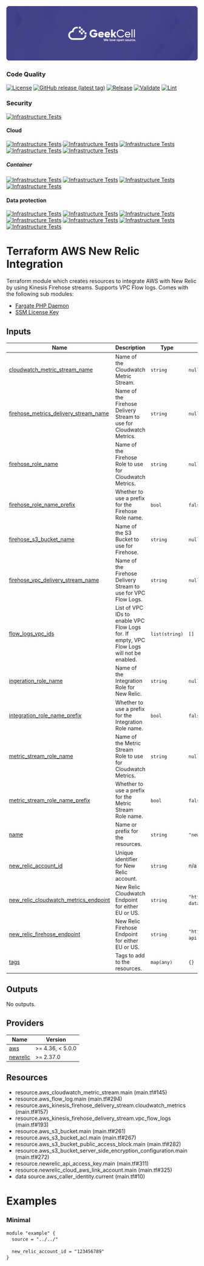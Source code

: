<!-- BEGIN_TF_DOCS -->
[![Geek Cell GmbH](https://raw.githubusercontent.com/geekcell/.github/main/geekcell-github-banner.png)](https://www.geekcell.io/)

### Code Quality
[![License](https://img.shields.io/github/license/geekcell/terraform-aws-new-relic-integration)](https://github.com/geekcell/terraform-aws-new-relic-integration/blob/master/LICENSE)
[![GitHub release (latest tag)](https://img.shields.io/github/v/release/geekcell/terraform-aws-new-relic-integration?logo=github&sort=semver)](https://github.com/geekcell/terraform-aws-new-relic-integration/releases)
[![Release](https://github.com/geekcell/terraform-aws-new-relic-integration/actions/workflows/release.yaml/badge.svg)](https://github.com/geekcell/terraform-aws-new-relic-integration/actions/workflows/release.yaml)
[![Validate](https://github.com/geekcell/terraform-aws-new-relic-integration/actions/workflows/validate.yaml/badge.svg)](https://github.com/geekcell/terraform-aws-new-relic-integration/actions/workflows/validate.yaml)
[![Lint](https://github.com/geekcell/terraform-aws-new-relic-integration/actions/workflows/linter.yaml/badge.svg)](https://github.com/geekcell/terraform-aws-new-relic-integration/actions/workflows/linter.yaml)

### Security
[![Infrastructure Tests](https://www.bridgecrew.cloud/badges/github/geekcell/terraform-aws-new-relic-integration/general)](https://www.bridgecrew.cloud/link/badge?vcs=github&fullRepo=geekcell%2Fterraform-aws-new-relic-integration&benchmark=INFRASTRUCTURE+SECURITY)

#### Cloud
[![Infrastructure Tests](https://www.bridgecrew.cloud/badges/github/geekcell/terraform-aws-new-relic-integration/cis_aws)](https://www.bridgecrew.cloud/link/badge?vcs=github&fullRepo=geekcell%2Fterraform-aws-new-relic-integration&benchmark=CIS+AWS+V1.2)
[![Infrastructure Tests](https://www.bridgecrew.cloud/badges/github/geekcell/terraform-aws-new-relic-integration/cis_aws_13)](https://www.bridgecrew.cloud/link/badge?vcs=github&fullRepo=geekcell%2Fterraform-aws-new-relic-integration&benchmark=CIS+AWS+V1.3)
[![Infrastructure Tests](https://www.bridgecrew.cloud/badges/github/geekcell/terraform-aws-new-relic-integration/cis_azure)](https://www.bridgecrew.cloud/link/badge?vcs=github&fullRepo=geekcell%2Fterraform-aws-new-relic-integration&benchmark=CIS+AZURE+V1.1)
[![Infrastructure Tests](https://www.bridgecrew.cloud/badges/github/geekcell/terraform-aws-new-relic-integration/cis_azure_13)](https://www.bridgecrew.cloud/link/badge?vcs=github&fullRepo=geekcell%2Fterraform-aws-new-relic-integration&benchmark=CIS+AZURE+V1.3)
[![Infrastructure Tests](https://www.bridgecrew.cloud/badges/github/geekcell/terraform-aws-new-relic-integration/cis_gcp)](https://www.bridgecrew.cloud/link/badge?vcs=github&fullRepo=geekcell%2Fterraform-aws-new-relic-integration&benchmark=CIS+GCP+V1.1)

##### Container
[![Infrastructure Tests](https://www.bridgecrew.cloud/badges/github/geekcell/terraform-aws-new-relic-integration/cis_kubernetes_16)](https://www.bridgecrew.cloud/link/badge?vcs=github&fullRepo=geekcell%2Fterraform-aws-new-relic-integration&benchmark=CIS+KUBERNETES+V1.6)
[![Infrastructure Tests](https://www.bridgecrew.cloud/badges/github/geekcell/terraform-aws-new-relic-integration/cis_eks_11)](https://www.bridgecrew.cloud/link/badge?vcs=github&fullRepo=geekcell%2Fterraform-aws-new-relic-integration&benchmark=CIS+EKS+V1.1)
[![Infrastructure Tests](https://www.bridgecrew.cloud/badges/github/geekcell/terraform-aws-new-relic-integration/cis_gke_11)](https://www.bridgecrew.cloud/link/badge?vcs=github&fullRepo=geekcell%2Fterraform-aws-new-relic-integration&benchmark=CIS+GKE+V1.1)
[![Infrastructure Tests](https://www.bridgecrew.cloud/badges/github/geekcell/terraform-aws-new-relic-integration/cis_kubernetes)](https://www.bridgecrew.cloud/link/badge?vcs=github&fullRepo=geekcell%2Fterraform-aws-new-relic-integration&benchmark=CIS+KUBERNETES+V1.5)

#### Data protection
[![Infrastructure Tests](https://www.bridgecrew.cloud/badges/github/geekcell/terraform-aws-new-relic-integration/soc2)](https://www.bridgecrew.cloud/link/badge?vcs=github&fullRepo=geekcell%2Fterraform-aws-new-relic-integration&benchmark=SOC2)
[![Infrastructure Tests](https://www.bridgecrew.cloud/badges/github/geekcell/terraform-aws-new-relic-integration/pci)](https://www.bridgecrew.cloud/link/badge?vcs=github&fullRepo=geekcell%2Fterraform-aws-new-relic-integration&benchmark=PCI-DSS+V3.2)
[![Infrastructure Tests](https://www.bridgecrew.cloud/badges/github/geekcell/terraform-aws-new-relic-integration/pci_dss_v321)](https://www.bridgecrew.cloud/link/badge?vcs=github&fullRepo=geekcell%2Fterraform-aws-new-relic-integration&benchmark=PCI-DSS+V3.2.1)
[![Infrastructure Tests](https://www.bridgecrew.cloud/badges/github/geekcell/terraform-aws-new-relic-integration/iso)](https://www.bridgecrew.cloud/link/badge?vcs=github&fullRepo=geekcell%2Fterraform-aws-new-relic-integration&benchmark=ISO27001)
[![Infrastructure Tests](https://www.bridgecrew.cloud/badges/github/geekcell/terraform-aws-new-relic-integration/nist)](https://www.bridgecrew.cloud/link/badge?vcs=github&fullRepo=geekcell%2Fterraform-aws-new-relic-integration&benchmark=NIST-800-53)
[![Infrastructure Tests](https://www.bridgecrew.cloud/badges/github/geekcell/terraform-aws-new-relic-integration/hipaa)](https://www.bridgecrew.cloud/link/badge?vcs=github&fullRepo=geekcell%2Fterraform-aws-new-relic-integration&benchmark=HIPAA)
[![Infrastructure Tests](https://www.bridgecrew.cloud/badges/github/geekcell/terraform-aws-new-relic-integration/fedramp_moderate)](https://www.bridgecrew.cloud/link/badge?vcs=github&fullRepo=geekcell%2Fterraform-aws-new-relic-integration&benchmark=FEDRAMP+%28MODERATE%29)

# Terraform AWS New Relic Integration

Terraform module which creates resources to integrate AWS with New Relic by using Kinesis Firehose streams. Supports
VPC Flow logs. Comes with the following sub modules:

* [Fargate PHP Daemon](./modules/fargate\_php\_daemon/README.md)
* [SSM License Key](./modules/ssm\_license\_key/README.md)

## Inputs

| Name | Description | Type | Default | Required |
|------|-------------|------|---------|:--------:|
| <a name="input_cloudwatch_metric_stream_name"></a> [cloudwatch\_metric\_stream\_name](#input\_cloudwatch\_metric\_stream\_name) | Name of the Cloudwatch Metric Stream. | `string` | `null` | no |
| <a name="input_firehose_metrics_delivery_stream_name"></a> [firehose\_metrics\_delivery\_stream\_name](#input\_firehose\_metrics\_delivery\_stream\_name) | Name of the Firehose Delivery Stream to use for Cloudwatch Metrics. | `string` | `null` | no |
| <a name="input_firehose_role_name"></a> [firehose\_role\_name](#input\_firehose\_role\_name) | Name of the Firehose Role to use for Cloudwatch Metrics. | `string` | `null` | no |
| <a name="input_firehose_role_name_prefix"></a> [firehose\_role\_name\_prefix](#input\_firehose\_role\_name\_prefix) | Whether to use a prefix for the Firehose Role name. | `bool` | `false` | no |
| <a name="input_firehose_s3_bucket_name"></a> [firehose\_s3\_bucket\_name](#input\_firehose\_s3\_bucket\_name) | Name of the S3 Bucket to use for Firehose. | `string` | `null` | no |
| <a name="input_firehose_vpc_delivery_stream_name"></a> [firehose\_vpc\_delivery\_stream\_name](#input\_firehose\_vpc\_delivery\_stream\_name) | Name of the Firehose Delivery Stream to use for VPC Flow Logs. | `string` | `null` | no |
| <a name="input_flow_logs_vpc_ids"></a> [flow\_logs\_vpc\_ids](#input\_flow\_logs\_vpc\_ids) | List of VPC IDs to enable VPC Flow Logs for. If empty, VPC Flow Logs will not be enabled. | `list(string)` | `[]` | no |
| <a name="input_ingeration_role_name"></a> [ingeration\_role\_name](#input\_ingeration\_role\_name) | Name of the Integration Role for New Relic. | `string` | `null` | no |
| <a name="input_integration_role_name_prefix"></a> [integration\_role\_name\_prefix](#input\_integration\_role\_name\_prefix) | Whether to use a prefix for the Integration Role name. | `bool` | `false` | no |
| <a name="input_metric_stream_role_name"></a> [metric\_stream\_role\_name](#input\_metric\_stream\_role\_name) | Name of the Metric Stream Role to use for Cloudwatch Metrics. | `string` | `null` | no |
| <a name="input_metric_stream_role_name_prefix"></a> [metric\_stream\_role\_name\_prefix](#input\_metric\_stream\_role\_name\_prefix) | Whether to use a prefix for the Metric Stream Role name. | `bool` | `false` | no |
| <a name="input_name"></a> [name](#input\_name) | Name or prefix for the resources. | `string` | `"new-relic"` | no |
| <a name="input_new_relic_account_id"></a> [new\_relic\_account\_id](#input\_new\_relic\_account\_id) | Unique identifier for New Relic account. | `string` | n/a | yes |
| <a name="input_new_relic_cloudwatch_metrics_endpoint"></a> [new\_relic\_cloudwatch\_metrics\_endpoint](#input\_new\_relic\_cloudwatch\_metrics\_endpoint) | New Relic Cloudwatch Endpoint for either EU or US. | `string` | `"https://aws-api.eu01.nr-data.net/cloudwatch-metrics/v1"` | no |
| <a name="input_new_relic_firehose_endpoint"></a> [new\_relic\_firehose\_endpoint](#input\_new\_relic\_firehose\_endpoint) | New Relic Firehose Endpoint for either EU or US. | `string` | `"https://aws-api.eu.newrelic.com/firehose/v1"` | no |
| <a name="input_tags"></a> [tags](#input\_tags) | Tags to add to the resources. | `map(any)` | `{}` | no |

## Outputs

No outputs.

## Providers

| Name | Version |
|------|---------|
| <a name="provider_aws"></a> [aws](#provider\_aws) | >= 4.36, < 5.0.0 |
| <a name="provider_newrelic"></a> [newrelic](#provider\_newrelic) | >= 2.37.0 |

## Resources

- resource.aws_cloudwatch_metric_stream.main (main.tf#145)
- resource.aws_flow_log.main (main.tf#294)
- resource.aws_kinesis_firehose_delivery_stream.cloudwatch_metrics (main.tf#157)
- resource.aws_kinesis_firehose_delivery_stream.vpc_flow_logs (main.tf#193)
- resource.aws_s3_bucket.main (main.tf#261)
- resource.aws_s3_bucket_acl.main (main.tf#267)
- resource.aws_s3_bucket_public_access_block.main (main.tf#282)
- resource.aws_s3_bucket_server_side_encryption_configuration.main (main.tf#272)
- resource.newrelic_api_access_key.main (main.tf#311)
- resource.newrelic_cloud_aws_link_account.main (main.tf#325)
- data source.aws_caller_identity.current (main.tf#10)

# Examples
### Minimal
```hcl
module "example" {
  source = "../../"

  new_relic_account_id = "123456789"
}
```
<!-- END_TF_DOCS -->
